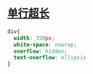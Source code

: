 # [`单行超长`](/)

```css
div{
  width: 350px;
  white-space: nowrap;
  overflow: hidden;
  text-overflow: ellipsis
}
```
